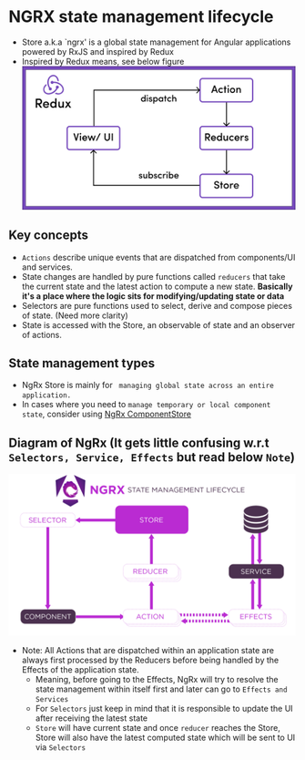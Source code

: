 # NGRX state management lifecycle
- Store a.k.a `ngrx' is a global state management for Angular applications powered by RxJS and inspired by Redux
- Inspired by Redux means, see below figure
![alt text](0_9E01k841QDaSi9Id.png)

## Key concepts
- ```Actions``` describe unique events that are dispatched from components/UI and services.
- State changes are handled by pure functions called ```reducers``` that take the current state and the latest action to compute a new state. <b>Basically it's a place where the logic sits for modifying/updating state or data</b>
- Selectors are pure functions used to select, derive and compose pieces of state. (Need more clarity)
- State is accessed with the Store, an observable of state and an observer of actions.

## State management types
- NgRx Store is mainly for ``` managing global state across an entire application.```
- In cases where you need to ```manage temporary or local component state```, consider using [NgRx ComponentStore](https://ngrx.io/guide/component-store)

## Diagram of NgRx (It gets little confusing w.r.t ```Selectors, Service, Effects``` but read below ```Note```)
![NgRx lifecycle diagram](state-management-lifecycle.png)
- Note: All Actions that are dispatched within an application state are always first processed by the Reducers before being handled by the Effects of the application state.
    - Meaning, before going to the Effects, NgRx will try to resolve the state management within itself first and later can go to ```Effects and Services```
    - For ```Selectors``` just keep in mind that it is responsible to update the UI after receiving the latest state
    - ```Store``` will have current state and once ```reducer``` reaches the Store, Store will also have the latest computed state which will be sent to UI via ```Selectors```